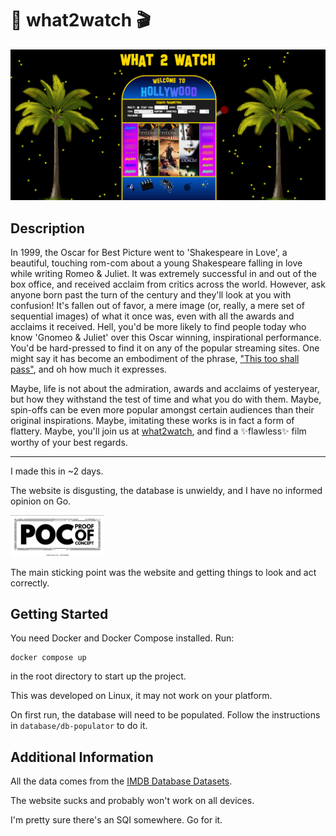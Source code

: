 # 🎥 what2watch 🎬
<img src="readme-images/website-screenshot.png">
<ht>


## Description 
<!-- 🧠 -->
In 1999, the Oscar for Best Picture went to 'Shakespeare in Love', a beautiful, touching rom-com about a young Shakespeare falling in love while writing Romeo & Juliet. It was extremely successful in and out of the box office, and received acclaim from critics across the world. However, ask anyone born past the turn of the century and they'll look at you with confusion! It's fallen out of favor, a mere image (or, really, a mere set of sequential images) of what it once was, even with all the awards and acclaims it received. Hell, you'd be more likely to find people today who know 'Gnomeo & Juliet' over this Oscar winning, inspirational performance. You'd be hard-pressed to find it on any of the popular streaming sites. One might say it has become an embodiment of the phrase, ["This too shall pass"](https://en.wikipedia.org/wiki/This_too_shall_pass), and oh how much it expresses. <!-- it's a new, up-and-coming phrase I found on Google -->
 
Maybe, life is not about the admiration, awards and acclaims of yesteryear, but how they withstand the test of time and what you do with them. Maybe, spin-offs can be even more popular amongst certain audiences than their original inspirations. Maybe, imitating these works is in fact a form of flattery. <!-- A little off the mark but whatever. --> Maybe, you'll join us at [what2watch](https://what2watch.taylor-cox.dev/), and find a ✨flawless✨ film worthy of your best regards. 
<!-- 🤮 this whole thing makes me sound so self-important. -->

<hr> <!-- A good horizontal rule to cut the bs. Or inject some? -->

I made this in ~2 days.

The website is disgusting, the database is unwieldy, and I have no informed opinion on Go.
<!-- i'm writing a new musical based off Silicon Valley. this will be in it. -->

<img src="./readme-images/poc2.png" width="150px">

The main sticking point was the website and getting things to look and act correctly.

## Getting Started
You need Docker and Docker Compose installed. Run:
```
docker compose up
```
in the root directory to start up the project. 

This was developed on Linux, it may not work on your platform.

On first run, the database will need to be populated. Follow the instructions in `database/db-populator` to do it.

## Additional Information
All the data comes from the [IMDB Database Datasets](https://datasets.imdbws.com).

The website sucks and probably won't work on all devices.

I'm pretty sure there's an SQI somewhere. Go for it.

<!-- Oh golly gee, a cors issue! Whatever shall I do! -->
<!-- Worst game ever. -->
<!-- And you want me to say gg. Hilarious. -->

<!-- I've got a new catch phrase for you. -->
<!-- Welcome to the "Game acts Stupid", where the project is made up and the code doesn't matter. -->

<!-- "When?" Day 1. -->
<!-- "How?" Familiar faces. -->